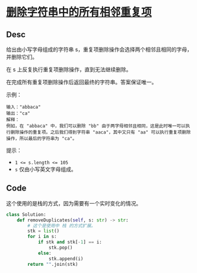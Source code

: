 
# [删除字符串中的所有相邻重复项](https://leetcode.cn/problems/remove-all-adjacent-duplicates-in-string/description/)


## Desc

给出由小写字母组成的字符串 s，重复项删除操作会选择两个相邻且相同的字母，并删除它们。

在 s 上反复执行重复项删除操作，直到无法继续删除。

在完成所有重复项删除操作后返回最终的字符串。答案保证唯一。


示例：
```
输入："abbaca"
输出："ca"
解释：
例如，在 "abbaca" 中，我们可以删除 "bb" 由于两字母相邻且相同，这是此时唯一可以执行删除操作的重复项。之后我们得到字符串 "aaca"，其中又只有 "aa" 可以执行重复项删除操作，所以最后的字符串为 "ca"。
```

提示：

- `1 <= s.length <= 105`
- `s` 仅由小写英文字母组成。

## Code

这个使用的是栈的方式，因为需要有一个实时变化的情况。
```python
class Solution:
    def removeDuplicates(self, s: str) -> str:
        # 这个是使用中 栈 的方式扩展。
        stk = list()
        for i in s:
            if stk and stk[-1] == i:
                stk.pop()
            else:
                stk.append(i)
        return "".join(stk)

        
```